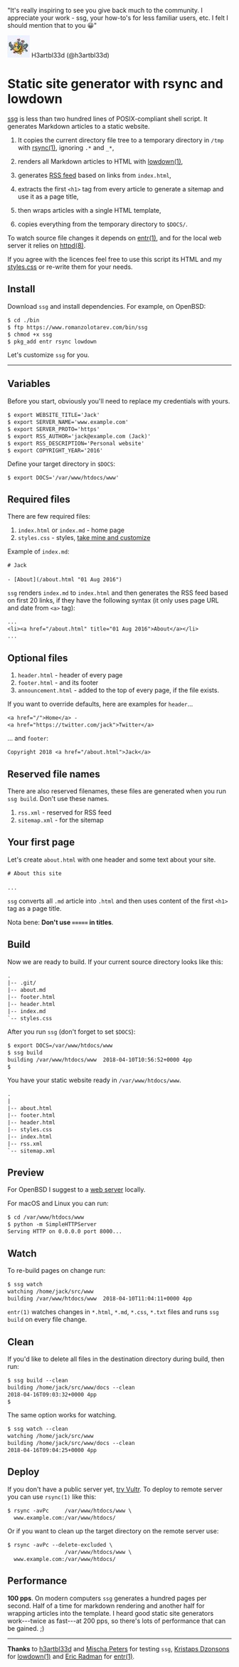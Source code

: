 "It's really inspiring to see you give back much to the community. I
appreciate your work - ssg, your how-to's for less familiar
users, etc. I felt I should mention that to you &#x1F600;"
<div class="quote"><a href="https://mobile.twitter.com/h3artbl33d/status/985173503103074304">
<img src="/avatars/h3artbl33d.jpeg" class="quote__avatar" title="14 Apr 2018" alt="H3artbl33d (@h3artbl33d)"></a>
<span class="quote__name">H3artbl33d (@h3artbl33d)</span></div>


# Static site generator with rsync and lowdown

[ssg](/bin/ssg) is less than two hundred lines of POSIX-compliant shell
script. It generates Markdown articles to a static website.

1. It copies the current directory file tree to a temporary directory in
   `/tmp` with [rsync(1)](https://rsync.samba.org/), ignoring `.*` and
   `_*`,

1. renders all Markdown articles to HTML with
   [lowdown(1)](https://kristaps.bsd.lv/lowdown/),

1. generates [RSS feed](/rss.xml) based on links from  `index.html`,

1. extracts the first `<h1>` tag from every article to generate a
   sitemap and use it as a page title,

1. then wraps articles with a single HTML template,

1. copies everything from the temporary directory to `$DOCS/`.

To watch source file changes it depends on
[entr(1)](http://entrproject.org/), and for the local web server it relies
on [httpd(8)](https://man.openbsd.org/httpd.8).

If you agree with the licences feel free to use this script its HTML and
my [styles.css](/styles.css) or re-write them for your needs.

## Install

Download `ssg` and install dependencies. For example, on OpenBSD:

    $ cd ./bin
    $ ftp https://www.romanzolotarev.com/bin/ssg
    $ chmod +x ssg
    $ pkg_add entr rsync lowdown

Let's customize `ssg` for you.

---

## Variables

Before you start, obviously you'll need to replace my credentials with
yours.

    $ export WEBSITE_TITLE='Jack'
    $ export SERVER_NAME='www.example.com'
    $ export SERVER_PROTO='https'
    $ export RSS_AUTHOR='jack@example.com (Jack)'
    $ export RSS_DESCRIPTION='Personal website'
    $ export COPYRIGHT_YEAR='2016'

Define your target directory in `$DOCS`:

    $ export DOCS='/var/www/htdocs/www'

## Required files

There are few required files:

1. `index.html` or `index.md` - home page
1. `styles.css` - styles, [take mine and customize](/styles.css)

Example of `index.md`:

    # Jack

    - [About](/about.html "01 Aug 2016")

`ssg` renders `index.md` to `index.html` and then generates the RSS feed
based on first 20 links, if they have the following syntax (it only uses
page URL and date from `<a>` tag):

    ...
    <li><a href="/about.html" title="01 Aug 2016">About</a></li>
    ...

## Optional files

1. `header.html` - header of every page
1. `footer.html` - and its footer
1. `announcement.html` - added to the top of every page, if the file
   exists.

If you want to override defaults, here are examples for `header`...

    <a href="/">Home</a> -
    <a href="https://twitter.com/jack">Twitter</a>

... and `footer`:

    Copyright 2018 <a href="/about.html">Jack</a>

## Reserved file names

There are also reserved filenames, these files are generated when you run
`ssg build`. Don't use these names.

1. `rss.xml` - reserved for RSS feed
1. `sitemap.xml` - for the sitemap


## Your first page

Let's create `about.html` with one header and some text about your site.

    # About this site

    ...

`ssg` converts all `.md` article into `.html` and then uses content of the
first `<h1>` tag as a page title.

Nota bene: **Don't use `=====` in titles**.

## Build

Now we are ready to build. If your current source directory looks like
this:

    .
    |-- .git/
    |-- about.md
    |-- footer.html
    |-- header.html
    |-- index.md
    `-- styles.css

After you run `ssg` (don't forget to set `$DOCS`):

    $ export DOCS=/var/www/htdocs/www
    $ ssg build
    building /var/www/htdocs/www  2018-04-10T10:56:52+0000 4pp
    $

You have your static website ready in `/var/www/htdocs/www`.

    .
    |
    |-- about.html
    |-- footer.html
    |-- header.html
    |-- styles.css
    |-- index.html
    |-- rss.xml
    `-- sitemap.xml

## Preview

For OpenBSD I suggest to a [web server](/openbsd/webserver.html) locally.

For macOS and Linux you can run:

    $ cd /var/www/htdocs/www
    $ python -m SimpleHTTPServer
    Serving HTTP on 0.0.0.0 port 8000...

## Watch

To re-build pages on change run:

    $ ssg watch
    watching /home/jack/src/www
    building /var/www/htdocs/www  2018-04-10T11:04:11+0000 4pp

`entr(1)` watches changes in `*.html`, `*.md`, `*.css`, `*.txt` files and
runs `ssg build` on every file change.

## Clean

If you'd like to delete all files in the destination directory during
build, then run:

    $ ssg build --clean
    building /home/jack/src/www/docs --clean
    2018-04-16T09:03:32+0000 4pp
    $

The same option works for watching.

    $ ssg watch --clean
    watching /home/jack/src/www
    building /home/jack/src/www/docs --clean
    2018-04-16T09:04:25+0000 4pp

## Deploy

If you don't have a public server yet, [try Vultr](/vultr.html).
To deploy to remote server you can use `rsync(1)` like this:

    $ rsync -avPc     /var/www/htdocs/www \
      www.example.com:/var/www/htdocs/

Or if you want to clean up the target directory on the remote server use:

    $ rsync -avPc --delete-excluded \
                      /var/www/htdocs/www \
      www.example.com:/var/www/htdocs/

## Performance

**100 pps**. On modern computers `ssg` generates a hundred pages per second.
Half of a time for markdown rendering and another half for wrapping
articles into the template. I heard good static site generators
work---twice as fast---at 200 pps, so there's lots of performance that can
be gained. ;)

---

**Thanks** to [h3artbl33d](https://twitter.com/h3artbl33d) and [Mischa
Peters](https://twitter.com/mischapeters) for testing `ssg`, [Kristaps
Dzonsons](https://www.divelog.blue/) for
[lowdown(1)](https://kristaps.bsd.lv/lowdown/) and [Eric
Radman](http://eradman.com) for [entr(1)](http://entrproject.org).

